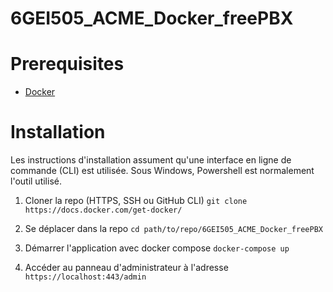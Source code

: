 # 6GEI505_ACME_Docker_freePBX

# Prerequisites

- [Docker](https://docs.docker.com/get-docker/)

# Installation
Les instructions d'installation assument qu'une interface en ligne de commande  (CLI) est utilisée. Sous Windows, Powershell est normalement l'outil utilisé.

1. Cloner la repo (HTTPS, SSH ou GitHub CLI)
`git clone https://docs.docker.com/get-docker/`

1. Se déplacer dans la repo
`cd path/to/repo/6GEI505_ACME_Docker_freePBX`

1. Démarrer l'application avec docker compose
`docker-compose up`

1. Accéder au panneau d'administrateur à l'adresse
`https://localhost:443/admin`
